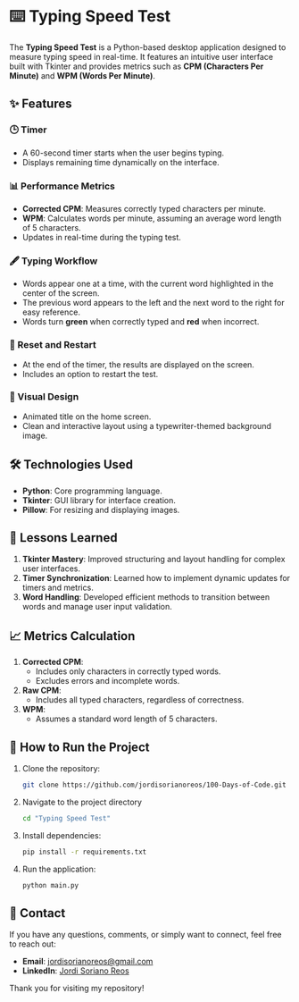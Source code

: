 # ⌨️ Typing Speed Test

The **Typing Speed Test** is a Python-based desktop application designed to measure typing speed in real-time. It features an intuitive user interface built with Tkinter and provides metrics such as **CPM (Characters Per Minute)** and **WPM (Words Per Minute)**.

## ✨ Features

### 🕒 Timer
- A 60-second timer starts when the user begins typing.
- Displays remaining time dynamically on the interface.

### 📊 Performance Metrics
- **Corrected CPM**: Measures correctly typed characters per minute.
- **WPM**: Calculates words per minute, assuming an average word length of 5 characters.
- Updates in real-time during the typing test.

### 🖋️ Typing Workflow
- Words appear one at a time, with the current word highlighted in the center of the screen.
- The previous word appears to the left and the next word to the right for easy reference.
- Words turn **green** when correctly typed and **red** when incorrect.

### 🔄 Reset and Restart
- At the end of the timer, the results are displayed on the screen.
- Includes an option to restart the test.

### 🎨 Visual Design
- Animated title on the home screen.
- Clean and interactive layout using a typewriter-themed background image.

## 🛠️ Technologies Used
- **Python**: Core programming language.
- **Tkinter**: GUI library for interface creation.
- **Pillow**: For resizing and displaying images.

## 🚀 Lessons Learned
1. **Tkinter Mastery**: Improved structuring and layout handling for complex user interfaces.
2. **Timer Synchronization**: Learned how to implement dynamic updates for timers and metrics.
3. **Word Handling**: Developed efficient methods to transition between words and manage user input validation.

## 📈 Metrics Calculation
1. **Corrected CPM**:
   - Includes only characters in correctly typed words.
   - Excludes errors and incomplete words.
2. **Raw CPM**:
   - Includes all typed characters, regardless of correctness.
3. **WPM**:
   - Assumes a standard word length of 5 characters.

## 📂 How to Run the Project
1. Clone the repository:
   ```bash
   git clone https://github.com/jordisorianoreos/100-Days-of-Code.git
   ```
2. Navigate to the project directory
   ```bash
   cd "Typing Speed Test"
   ```
3. Install dependencies:
   ```bash
   pip install -r requirements.txt
   ```
4. Run the application:
   ```bash
   python main.py
   ```

## 📧 Contact

If you have any questions, comments, or simply want to connect, feel free to reach out:

- **Email**: [jordisorianoreos@gmail.com](mailto:jordisorianoreos@gmail.com)
- **LinkedIn**: [Jordi Soriano Reos](https://www.linkedin.com/in/jordi-soriano-reos/)

Thank you for visiting my repository!
